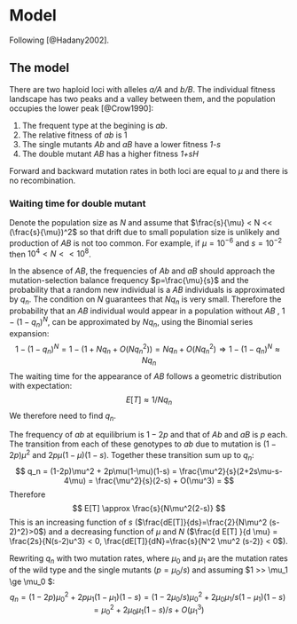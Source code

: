 # Model

Following [@Hadany2002].

## The model

There are two haploid loci with alleles *a/A* and *b/B*.
The individual fitness landscape has two peaks and a valley between them, and the population occupies the lower peak [@Crow1990]:

1. The frequent type at the begining is *ab*.
1. The relative fitness of *ab* is 1
1. The single mutants *Ab* and *aB* have a lower fitness *1-s* 
1. The double mutant *AB* has a higher fitness *1+sH*

Forward and backward mutation rates in both loci are equal to $\mu$ and there is no recombination.

### Waiting time for double mutant
Denote the population size as *N* and assume that $\frac{s}{\mu} < N << (\frac{s}{\mu})^2$ so that drift due to small population size is unlikely and production of *AB* is not too common. For example, if $\mu=10^{-6}$ and $s=10^{-2}$ then $10^4 < N << 10^8$.

In the absence of *AB*, the frequencies of *Ab* and *aB* should approach the mutation-selection balance frequency $p=\frac{\mu}{s}$ and the probability that a random new individual is a *AB* individuals is approximated by $q_n$. The condition on *N* guarantees that $Nq_n$ is very small. Therefore the probability that an *AB* individual would appear in a population without *AB* , $1-(1-q_n)^N$, can be approximated by $Nq_n$, using the Binomial series expansion:
$$
1-(1-q_n)^N = 1 - (1 + Nq_n + O(Nq_n^2)) = 
Nq_n + O(Nq_n^2) \Rightarrow
1-(1-q_n)^N \approx Nq_n
$$
The waiting time for the appearance of *AB* follows a geometric distribution with expectation:
$$
E[T] \approx 1/Nq_n
$$
We therefore need to find $q_n$.

The frequency of *ab* at equilibrium is $1-2p$ and that of *Ab* and *aB* is *p* each. The transition from each of these genotypes to *ab* due to mutation is $(1-2p)\mu^2$ and $2p\mu(1-\mu)(1-s)$. Together these transition sum up to $q_n$:
$$
q_n = (1-2p)\mu^2 + 2p\mu(1-\mu)(1-s) = 
\frac{\mu^2}{s}(2+2s\mu-s-4\mu) = 
\frac{\mu^2}{s}(2-s) + O(\mu^3) = 
$$
Therefore 
$$
E[T] \approx \frac{s}{N\mu^2(2-s)}
$$
This is an increasing function of *s* ($\frac{dE[T]}{ds}=\frac{2}{N\mu^2 (s-2)^2}>0$) and a decreasing function of $\mu$ and *N* ($\frac{d E[T] }{d \mu} = \frac{2s}{N(s-2)u^3} < 0, \frac{dE[T]}{dN}=\frac{s}{N^2 \mu^2 (s-2)} < 0$).

Rewriting $q_n$ with two mutation rates, where $\mu_0$ and $\mu_1$ are the mutation rates of the wild type and the single mutants ($p=\mu_0/s$) and assuming $1 >> \mu_1 \ge \mu_0 $:
$$
q_n = (1-2p)\mu_0^2 + 2p\mu_1(1-\mu_1)(1-s) = 
(1-2\mu_0/s)\mu_0^2 + 2\mu_0 \mu_1/s(1-\mu_1)(1-s) = 
\mu_0^2 + 2\mu_0 \mu_1(1-s)/s + O(\mu_1^3) 
$$